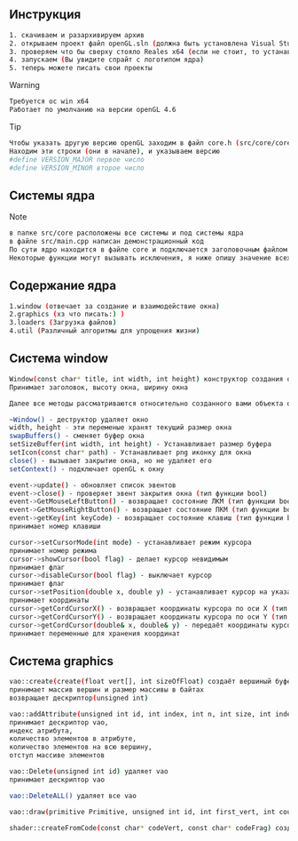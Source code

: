 ## Инструкция
```sh
1. скачиваем и разархивируем архив
2. открываем проект файл openGL.sln (должна быть установлена Visual Studio)
3. проверяем что бы сверху стояло Reales x64 (если не стоит, то устанавливаем)
4. запускаем (Вы увидите спрайт с логотипом ядра)
5. теперь можете писать свои проекты

```
> [!WARNING]
>```sh
> Требуется ос win x64
> Работает по умолчанию на версии openGL 4.6
>```

> [!TIP]
>
> ```sh
> Чтобы указать другую версию openGL заходим в файл core.h (src/core/core.h)
> Находим эти строки (они в начале), и указываем версию
> #define VERSION_MAJOR первое число
> #define VERSION_MINOR второе число
> ```

## Системы ядра
>[!NOTE]
>```sh
> в папке src/core расположены все системы и под системы ядра
> в файле src/main.cpp написан демонстрационный код
> По сути ядро находится в файле core и подключается заголовочным файлом core.h
> Некоторые функции могут вызывать исключения, я ниже опишу значение всех исключений(вызвать их почти невозможно:))
>```

## Содержание ядра
```sh
1.window (отвечает за создание и взаимодействие окна)
2.graphics (хз что писать:) )
3.loaders (Загрузка файлов)
4.util (Различный алгоритмы для упрощения жизни)
```

## Система window
```sh
Window(const char* title, int width, int height) конструктор создания окна(окон)
Принимает заголовок, высоту окна, ширину окна

Далее все методы рассматриваются относительно созданного вами объекта окна

~Window() - деструктор удаляет окно
width, height - эти переменые хранят текущий размер окна
swapBuffers() - сменяет буфер окна
setSizeBuffer(int width, int height) - Устанавливает размер буфера
setIcon(const char* path) - Устанавливает png иконку для окна
close() - вызывает закрытие окна, но не удаляет его
setContext() - подключает openGL к окну

event->update() - обновляет список эвентов
event->close() - проверяет эвент закрытия окна (тип функции bool)
event->GetMouseLeftButton() - возвращает состояние ЛКМ (тип функции bool)
event->GetMouseRightButton() - возвращает состояние ПКМ (тип функции bool)
event->getKey(int keyCode) - возвращает состояние клавиш (тип функции bool)
принимает номер клавиши

cursor->setCursorMode(int mode) - устанавливает режим курсора
принимает номер режима
cursor->showCursor(bool flag) - делает курсор невидимым
принимает флаг
cursor->disableCursor(bool flag) - выключает курсор
принимает флаг
cursor->setPosition(double x, double y) - устанавливает курсор на указаных координатах
принимает координаты
cursor->getCordCursorX() - возвращает координаты курсора по оси X (тип функции double)
cursor->getCordCursorY() - возвращает координаты курсора по оси Y (тип функции double)
cursor->getCordCursor(double& x, double& y) - передаёт координаты курсора в переменые
принимает переменные для хранения координат
```

## Система graphics
```sh
vao::create(create(float vert[], int sizeOfFloat) создаёт вершиный буфер
принимает массив вершин и размер массивы в байтах
возвращает дескриптор(unsigned int)

vao::addAttribute(unsigned int id, int index, int n, int size, int indentation) добавляет вершины атрибут
принимает дескриптор vao,
индекс атрибута,
количество элементов в атрибуте,
количество элементов на всю вершину,
отступ массиве элементов

vao::Delete(unsigned int id) удаляет vao
принимает дескриптор vao

vao::DeleteALL() удаляет все vao

vao::draw(primitive Primitive, unsigned int id, int first_vert, int count_vert) отрисовывает примитив

shader::createFromCode(const char* codeVert, const char* codeFrag) создаёт шейдер
```












